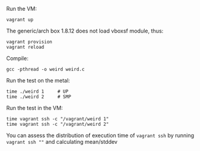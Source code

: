 Run the VM:

```
vagrant up
```

The generic/arch box 1.8.12 does not load vboxsf module, thus:

```
vagrant provision
vagrant reload
```

Compile:

```
gcc -pthread -o weird weird.c
```

Run the test on the metal:

```
time ./weird 1     # UP
time ./weird 2     # SMP
```

Run the test in the VM:

```
time vagrant ssh -c "/vagrant/weird 1"
time vagrant ssh -c "/vagrant/weird 2"
```

You can assess the distribution of execution time of `vagrant ssh` by running `vagrant ssh ""` and calculating mean/stddev
